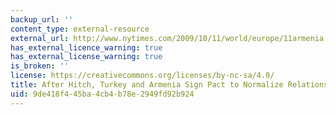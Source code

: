 ```yaml
---
backup_url: ''
content_type: external-resource
external_url: http://www.nytimes.com/2009/10/11/world/europe/11armenia.html
has_external_licence_warning: true
has_external_license_warning: true
is_broken: ''
license: https://creativecommons.org/licenses/by-nc-sa/4.0/
title: After Hitch, Turkey and Armenia Sign Pact to Normalize Relations
uid: 9de418f4-45ba-4cb4-b78e-2949fd92b924
---
```

